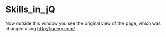 # Skills_in_jQ
Now outside this window you see the original view of the page, which was changed using http://jquery.com/
